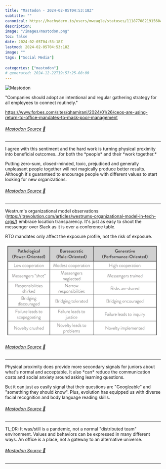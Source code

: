 ```yaml
---
title: "Mastodon - 2024-02-05T04:53:18Z"
subtitle: ""
canonical: https://hachyderm.io/users/mweagle/statuses/111877082191560481
description:
image: "/images/mastodon.png"
toc: false
date: 2024-02-05T04:53:18Z
lastmod: 2024-02-05T04:53:18Z
image: ""
tags: ["Social Media"]

categories: ["mastodon"]
# generated: 2024-12-22T19:57:25-08:00
---
```

![Mastodon](/images/mastodon.png)

<p>&quot;Companies should adopt an intentional and regular gathering strategy for all employees to connect routinely.&quot;</p><p><a href="https://www.forbes.com/sites/qhamirani/2024/01/26/ceos-are-using-return-to-office-mandates-to-mask-poor-management" target="_blank" rel="nofollow noopener noreferrer" translate="no"><span class="invisible">https://www.</span><span class="ellipsis">forbes.com/sites/qhamirani/202</span><span class="invisible">4/01/26/ceos-are-using-return-to-office-mandates-to-mask-poor-management</span></a></p>


###### [Mastodon Source 🐘](https://hachyderm.io/@mweagle/111877082191560481)

___

<p>I agree with this sentiment and the hard work is turning physical proximity into beneficial outcomes...for both the *people* and their *work together.* </p><p>Putting zero-sum, closed-minded, toxic, prejudiced and generally unpleasant people together will not magically produce better results. Although it&#39;s guaranteed to encourage people with different values to start looking for new organizations.</p>


###### [Mastodon Source 🐘](https://hachyderm.io/@mweagle/111877118326196378)

___

<p>Westrum&#39;s organizational model observations (<a href="https://itrevolution.com/articles/westrums-organizational-model-in-tech-orgs/" target="_blank" rel="nofollow noopener noreferrer" translate="no"><span class="invisible">https://</span><span class="ellipsis">itrevolution.com/articles/west</span><span class="invisible">rums-organizational-model-in-tech-orgs/</span></a>) embrace location transparency. It&#39;s just as easy to shoot the messenger over Slack as it is over a conference table. </p><p>RTO mandates only affect the exposure profile, not the risk of exposure.</p>

![](a23f186f18c5cf95.png)

###### [Mastodon Source 🐘](https://hachyderm.io/@mweagle/111877141020898685)

___

<p>Physical proximity does provide more secondary signals for juniors about what&#39;s normal and acceptable. It also *can* reduce the communication costs and social anxiety around asking learning questions.</p><p>But it can just as easily signal that their questions are &quot;Googleable&quot; and &quot;something they should know&quot;. Plus, evolution has equipped us with diverse facial recognition and body language reading skills.</p>


###### [Mastodon Source 🐘](https://hachyderm.io/@mweagle/111877169547763012)

___

<p>TL;DR: It was/still is a pandemic, not a normal &quot;distributed team&quot; environment. Values and behaviors can be expressed in many different ways. An office is a place, not a gateway to an alternative universe.</p>


###### [Mastodon Source 🐘](https://hachyderm.io/@mweagle/111877179989411608)

___
